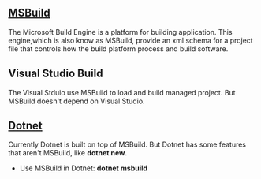 ## [MSBuild](https://docs.microsoft.com/en-us/visualstudio/msbuild/msbuild?view=vs-2019)
The Microsoft Build Engine is a platform for building application. This engine,which is also know as MSBuild, provide an xml schema for a project file that controls how the build platform process and build software.

## Visual Studio Build
The Visual Stduio use MSBuild to load and build managed project. But MSBuild doesn't depend on Visual Studio.

## [Dotnet](https://docs.microsoft.com/en-us/dotnet/core/tools/)
Currently Dotnet is built on top of MSBuild. But Dotnet has some features that aren't MSBuild, like **dotnet new**.
+ Use MSBuild in Dotnet: **dotnet msbuild**
